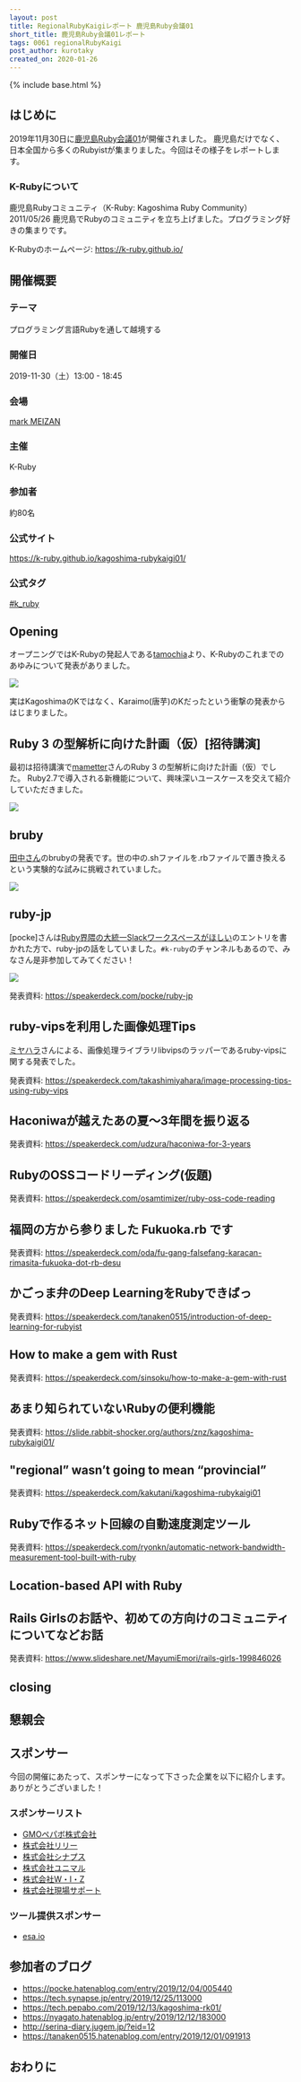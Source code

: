 ```yaml
---
layout: post
title: RegionalRubyKaigiレポート 鹿児島Ruby会議01
short_title: 鹿児島Ruby会議01レポート
tags: 0061 regionalRubyKaigi
post_author: kurotaky
created_on: 2020-01-26
---
```

{% include base.html %}

## はじめに

2019年11月30日に[鹿児島Ruby会議01](https://k-ruby.github.io/kagoshima-rubykaigi01/)が開催されました。
鹿児島だけでなく、日本全国から多くのRubyistが集まりました。今回はその様子をレポートします。

### K-Rubyについて

鹿児島Rubyコミュニティ（K-Ruby: Kagoshima Ruby Community）
2011/05/26 鹿児島でRubyのコミュニティを立ち上げました。プログラミング好きの集まりです。

K-Rubyのホームページ: https://k-ruby.github.io/

## 開催概要

### テーマ

プログラミング言語Rubyを通して越境する

### 開催日

2019-11-30（土）13:00 - 18:45

### 会場

[mark MEIZAN](https://mark-meizan.io/about)

### 主催

K-Ruby

### 参加者

約80名

### 公式サイト

<https://k-ruby.github.io/kagoshima-rubykaigi01/>

### 公式タグ

[#k_ruby](https://twitter.com/hashtag/k_ruby/)

## Opening

オープニングではK-Rubyの発起人である[tamochia](https://twitter.com/tamochia)より、K-Rubyのこれまでのあゆみについて発表がありました。

![]({{base}}{{site.baseurl}}/images/0061-KagoshimaRubyKaigi01Report/opening.jpg)

実はKagoshimaのKではなく、Karaimo(唐芋)のKだったという衝撃の発表からはじまりました。

## Ruby 3 の型解析に向けた計画（仮）[招待講演]

最初は招待講演で[mametter](https://twitter.com/mametter)さんのRuby 3 の型解析に向けた計画（仮）でした。
Ruby2.7で導入される新機能について、興味深いユースケースを交えて紹介していただきました。

![]({{base}}{{site.baseurl}}/images/0061-KagoshimaRubyKaigi01Report/mametter.jpg)

## bruby

[田中さん](https://www.facebook.com/takaaki.tanaka.54)のbrubyの発表です。世の中の.shファイルを.rbファイルで置き換えるという実験的な試みに挑戦されていました。

![]({{base}}{{site.baseurl}}/images/0061-KagoshimaRubyKaigi01Report/tanaka.jpg)

## ruby-jp

[pocke]さんは[Ruby界隈の大統一Slackワークスペースがほしい](https://pocke.hatenablog.com/entry/2019/08/02/181140)のエントリを書かれた方で、ruby-jpの話をしていました。`#k-ruby`のチャンネルもあるので、みなさん是非参加してみてください！

![]({{base}}{{site.baseurl}}/images/0061-KagoshimaRubyKaigi01Report/pocke.jpg)

発表資料: https://speakerdeck.com/pocke/ruby-jp

## ruby-vipsを利用した画像処理Tips

[ミヤハラ](https://twitter.com/TakashiMiyahara)さんによる、画像処理ライブラリlibvipsのラッパーであるruby-vipsに関する発表でした。

発表資料: https://speakerdeck.com/takashimiyahara/image-processing-tips-using-ruby-vips

## Haconiwaが越えたあの夏〜3年間を振り返る

発表資料: https://speakerdeck.com/udzura/haconiwa-for-3-years

## RubyのOSSコードリーディング(仮題)

発表資料: https://speakerdeck.com/osamtimizer/ruby-oss-code-reading

## 福岡の方から参りました Fukuoka.rb です

発表資料: https://speakerdeck.com/oda/fu-gang-falsefang-karacan-rimasita-fukuoka-dot-rb-desu

## かごっま弁のDeep LearningをRubyできばっ

発表資料: https://speakerdeck.com/tanaken0515/introduction-of-deep-learning-for-rubyist

## How to make a gem with Rust

発表資料: https://speakerdeck.com/sinsoku/how-to-make-a-gem-with-rust

## あまり知られていないRubyの便利機能

発表資料: https://slide.rabbit-shocker.org/authors/znz/kagoshima-rubykaigi01/

## "regional” wasn’t going to mean “provincial”

発表資料: https://speakerdeck.com/kakutani/kagoshima-rubykaigi01

## Rubyで作るネット回線の自動速度測定ツール

発表資料: https://speakerdeck.com/ryonkn/automatic-network-bandwidth-measurement-tool-built-with-ruby

## Location-based API with Ruby

## Rails Girlsのお話や、初めての方向けのコミュニティについてなどお話

発表資料: https://www.slideshare.net/MayumiEmori/rails-girls-199846026

## closing

## 懇親会

## スポンサー

今回の開催にあたって、スポンサーになって下さった企業を以下に紹介します。ありがとうございました！

### スポンサーリスト

* [GMOペパボ株式会社](https://pepabo.com/)
* [株式会社リリー](https://www.lilli.co.jp/corporate)
* [株式会社シナプス](https://corp.synapse.jp/)
* [株式会社ユニマル](http://unimal.jp/)
* [株式会社W・I・Z](http://www.wiz-net.jp/)
* [株式会社現場サポート](https://www.genbasupport.com/)

### ツール提供スポンサー

* [esa.io](https://esa.io/)

## 参加者のブログ

* https://pocke.hatenablog.com/entry/2019/12/04/005440
* https://tech.synapse.jp/entry/2019/12/25/113000
* https://tech.pepabo.com/2019/12/13/kagoshima-rk01/
* https://nyagato.hatenablog.jp/entry/2019/12/12/183000
* http://serina-diary.jugem.jp/?eid=12
* https://tanaken0515.hatenablog.com/entry/2019/12/01/091913

## おわりに
